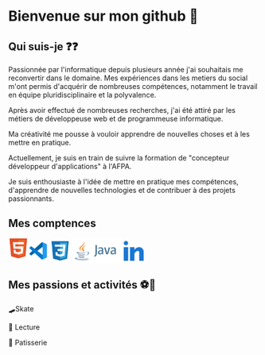 # Bienvenue sur mon github 👋

## Qui suis-je ❓❓

Passionnée par l'informatique depuis plusieurs année j'ai souhaitais me reconvertir dans le domaine.  Mes expériences dans les metiers du  social m'ont permis d'acquérir de nombreuses compétences, notamment le travail en équipe pluridisciplinaire et la polyvalence.

Après avoir effectué de nombreuses recherches, j'ai été attiré par les métiers de développeuse web et de programmeuse informatique. 

Ma créativité me pousse à vouloir apprendre de nouvelles choses et à les mettre en pratique.

Actuellement, je suis en train de suivre la formation de "concepteur développeur d'applications" à l'AFPA. 

Je suis enthousiaste à l'idée de mettre en pratique mes compétences, d'apprendre de nouvelles technologies et de contribuer à des projets passionnants.
## Mes comptences 
<img align="center" alt="vscode=" width="40px" src="./img/vscode.svg" />
<img align="left" alt="html=" width="40px" src="./img/html.svg" /> <img align="center" alt="css3=" width="40px" src="./img/css3.svg" /> <img align="center" alt="Java=" width="100px" src="./img/java-ar21.svg" />
<img align="center" alt="linkedin=" width="40px" src="./img/linkedin.svg" />


## Mes passions et activités ⚽🥋
🛹Skate

📖 Lecture 

🎂 Patisserie



